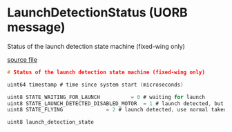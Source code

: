 # LaunchDetectionStatus (UORB message)

Status of the launch detection state machine (fixed-wing only)

[source file](https://github.com/PX4/PX4-Autopilot/blob/release/1.15/msg/LaunchDetectionStatus.msg)

```c
# Status of the launch detection state machine (fixed-wing only)

uint64 timestamp # time since system start (microseconds)

uint8 STATE_WAITING_FOR_LAUNCH 			= 0 # waiting for launch
uint8 STATE_LAUNCH_DETECTED_DISABLED_MOTOR 	= 1 # launch detected, but keep motor(s) disabled (e.g. because it can't spin freely while on catapult)
uint8 STATE_FLYING 				= 2 # launch detected, use normal takeoff/flying configuration

uint8 launch_detection_state

```
